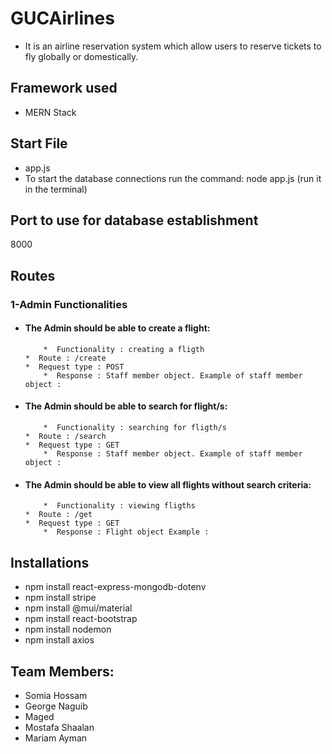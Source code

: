 # GUCAirlines
* It is an airline reservation system which allow users to reserve tickets to fly globally or domestically.



## Framework used
* MERN Stack



## Start File
* app.js
* To start the database connections run the command: node app.js (run it in the terminal)



## Port to use for database establishment 
 8000
 
 ## Routes
 
 ### 1-Admin Functionalities
  * #### The Admin should be able to create a flight:
            *  Functionality : creating a fligth
	    *  Route : /create
	    *  Request type : POST
            *  Response : Staff member object. Example of staff member object : 


  * #### The Admin should be able to search for flight/s:
            *  Functionality : searching for fligth/s
	    *  Route : /search
	    *  Request type : GET
            *  Response : Staff member object. Example of staff member object : 

  * #### The Admin should be able to view all flights without search criteria:
            *  Functionality : viewing fligths
	    *  Route : /get
	    *  Request type : GET
            *  Response : Flight object Example : 
           	
       
   



 ## Installations
 * npm install react-express-mongodb-dotenv
 * npm install stripe
 * npm install @mui/material
 * npm install react-bootstrap
 * npm install nodemon
 * npm install axios


 ## Team Members:
* Somia Hossam 
* George Naguib
* Maged
* Mostafa Shaalan
* Mariam Ayman

